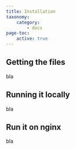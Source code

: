 ```yaml
---
title: Installation
taxonomy:
    category:
        - docs
page-toc:
    active: true
---
```


## Getting the files
bla

## Running it locally
bla

## Run it on nginx
bla